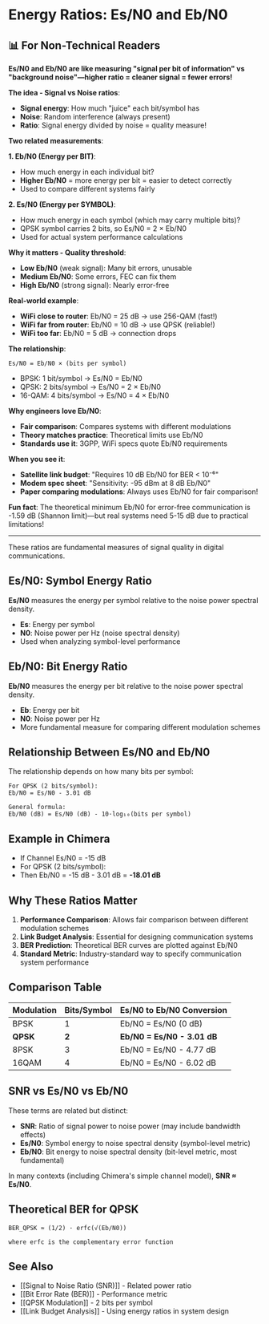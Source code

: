 # Energy Ratios: Es/N0 and Eb/N0

## 📊 For Non-Technical Readers

**Es/N0 and Eb/N0 are like measuring "signal per bit of information" vs "background noise"—higher ratio = cleaner signal = fewer errors!**

**The idea - Signal vs Noise ratios**:
- **Signal energy**: How much "juice" each bit/symbol has
- **Noise**: Random interference (always present)
- **Ratio**: Signal energy divided by noise = quality measure!

**Two related measurements**:

**1. Eb/N0 (Energy per BIT)**:
- How much energy in each individual bit?
- **Higher Eb/N0** = more energy per bit = easier to detect correctly
- Used to compare different systems fairly

**2. Es/N0 (Energy per SYMBOL)**:
- How much energy in each symbol (which may carry multiple bits)?
- QPSK symbol carries 2 bits, so Es/N0 = 2 × Eb/N0
- Used for actual system performance calculations

**Why it matters - Quality threshold**:
- **Low Eb/N0** (weak signal): Many bit errors, unusable
- **Medium Eb/N0**: Some errors, FEC can fix them
- **High Eb/N0** (strong signal): Nearly error-free

**Real-world example**:
- **WiFi close to router**: Eb/N0 = 25 dB → use 256-QAM (fast!)
- **WiFi far from router**: Eb/N0 = 10 dB → use QPSK (reliable!)
- **WiFi too far**: Eb/N0 = 5 dB → connection drops

**The relationship**:
```
Es/N0 = Eb/N0 × (bits per symbol)
```
- BPSK: 1 bit/symbol → Es/N0 = Eb/N0
- QPSK: 2 bits/symbol → Es/N0 = 2 × Eb/N0
- 16-QAM: 4 bits/symbol → Es/N0 = 4 × Eb/N0

**Why engineers love Eb/N0**:
- **Fair comparison**: Compares systems with different modulations
- **Theory matches practice**: Theoretical limits use Eb/N0
- **Standards use it**: 3GPP, WiFi specs quote Eb/N0 requirements

**When you see it**:
- **Satellite link budget**: "Requires 10 dB Eb/N0 for BER < 10⁻⁶"
- **Modem spec sheet**: "Sensitivity: -95 dBm at 8 dB Eb/N0"
- **Paper comparing modulations**: Always uses Eb/N0 for fair comparison!

**Fun fact**: The theoretical minimum Eb/N0 for error-free communication is -1.59 dB (Shannon limit)—but real systems need 5-15 dB due to practical limitations!

---

These ratios are fundamental measures of signal quality in digital communications.

## Es/N0: Symbol Energy Ratio

**Es/N0** measures the energy per symbol relative to the noise power spectral density.

- **Es**: Energy per symbol
- **N0**: Noise power per Hz (noise spectral density)
- Used when analyzing symbol-level performance

## Eb/N0: Bit Energy Ratio

**Eb/N0** measures the energy per bit relative to the noise power spectral density.

- **Eb**: Energy per bit  
- **N0**: Noise power per Hz
- More fundamental measure for comparing different modulation schemes

## Relationship Between Es/N0 and Eb/N0

The relationship depends on how many bits per symbol:

```
For QPSK (2 bits/symbol):
Eb/N0 = Es/N0 - 3.01 dB

General formula:
Eb/N0 (dB) = Es/N0 (dB) - 10·log₁₀(bits per symbol)
```

## Example in Chimera

- If Channel Es/N0 = -15 dB
- For QPSK (2 bits/symbol):
- Then Eb/N0 = -15 dB - 3.01 dB = **-18.01 dB**

## Why These Ratios Matter

1. **Performance Comparison**: Allows fair comparison between different modulation schemes
2. **Link Budget Analysis**: Essential for designing communication systems
3. **BER Prediction**: Theoretical BER curves are plotted against Eb/N0
4. **Standard Metric**: Industry-standard way to specify communication system performance

## Comparison Table

| Modulation | Bits/Symbol | Es/N0 to Eb/N0 Conversion |
|------------|-------------|---------------------------|
| BPSK       | 1           | Eb/N0 = Es/N0 (0 dB) |
| **QPSK**   | **2**       | **Eb/N0 = Es/N0 - 3.01 dB** |
| 8PSK       | 3           | Eb/N0 = Es/N0 - 4.77 dB |
| 16QAM      | 4           | Eb/N0 = Es/N0 - 6.02 dB |

## SNR vs Es/N0 vs Eb/N0

These terms are related but distinct:

- **SNR**: Ratio of signal power to noise power (may include bandwidth effects)
- **Es/N0**: Symbol energy to noise spectral density (symbol-level metric)
- **Eb/N0**: Bit energy to noise spectral density (bit-level metric, most fundamental)

In many contexts (including Chimera's simple channel model), **SNR ≈ Es/N0**.

## Theoretical BER for QPSK

```
BER_QPSK ≈ (1/2) · erfc(√(Eb/N0))

where erfc is the complementary error function
```

## See Also

- [[Signal to Noise Ratio (SNR)]] - Related power ratio
- [[Bit Error Rate (BER)]] - Performance metric
- [[QPSK Modulation]] - 2 bits per symbol
- [[Link Budget Analysis]] - Using energy ratios in system design
